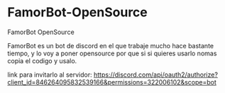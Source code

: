 # FamorBot-OpenSource
FamorBot OpenSource

FamorBot es un bot de discord en el que trabaje mucho hace bastante tiempo, y lo voy a poner opensource por que si
si quieres usarlo nomas copia el codigo y usalo.

link para invitarlo al servidor: https://discord.com/api/oauth2/authorize?client_id=846264095832539166&permissions=322006102&scope=bot
